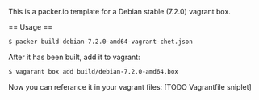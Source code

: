 This is a packer.io template for a Debian stable (7.2.0) vagrant box.

== Usage ==
```bash
$ packer build debian-7.2.0-amd64-vagrant-chet.json
```

After it has been built, add it to vagrant:
```bash
$ vagarant box add build/debian-7.2.0-amd64.box
```

Now you can referance it in your vagrant files:
[TODO Vagrantfile sniplet]
